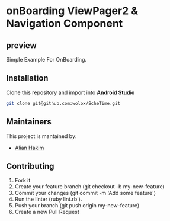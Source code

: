 # onBoarding ViewPager2 & Navigation Component

## preview

Simple Example For OnBoarding.

## Installation
Clone this repository and import into **Android Studio**
```bash
git clone git@github.com:wolox/ScheTime.git
```

## Maintainers
This project is mantained by:
* [Alian Hakim](http://github.com/alianhakim)

## Contributing

1. Fork it
2. Create your feature branch (git checkout -b my-new-feature)
3. Commit your changes (git commit -m 'Add some feature')
4. Run the linter (ruby lint.rb').
5. Push your branch (git push origin my-new-feature)
6. Create a new Pull Request
